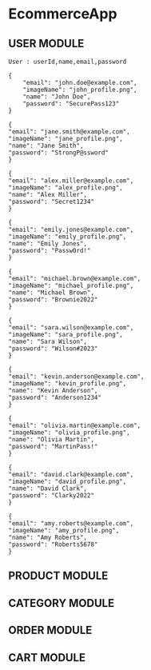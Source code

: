 # EcommerceApp

## USER MODULE
    User : userId,name,email,password

    {
        "email": "john.doe@example.com",
        "imageName": "john_profile.png",
        "name": "John Doe",
        "password": "SecurePass123"
    }
    
    {
    "email": "jane.smith@example.com",
    "imageName": "jane_profile.png",
    "name": "Jane Smith",
    "password": "StrongP@ssword"
    }
    
    {
    "email": "alex.miller@example.com",
    "imageName": "alex_profile.png",
    "name": "Alex Miller",
    "password": "Secret1234"
    }
    
    {
    "email": "emily.jones@example.com",
    "imageName": "emily_profile.png",
    "name": "Emily Jones",
    "password": "Passw0rd!"
    }
    
    {
    "email": "michael.brown@example.com",
    "imageName": "michael_profile.png",
    "name": "Michael Brown",
    "password": "Brownie2022"
    }
    
    {
    "email": "sara.wilson@example.com",
    "imageName": "sara_profile.png",
    "name": "Sara Wilson",
    "password": "Wilson#2023"
    }
    
    {
    "email": "kevin.anderson@example.com",
    "imageName": "kevin_profile.png",
    "name": "Kevin Anderson",
    "password": "Anderson1234"
    }
    
    {
    "email": "olivia.martin@example.com",
    "imageName": "olivia_profile.png",
    "name": "Olivia Martin",
    "password": "MartinPass!"
    }
    
    {
    "email": "david.clark@example.com",
    "imageName": "david_profile.png",
    "name": "David Clark",
    "password": "Clarky2022"
    }
    
    {
    "email": "amy.roberts@example.com",
    "imageName": "amy_profile.png",
    "name": "Amy Roberts",
    "password": "Roberts5678"
    }

## PRODUCT MODULE
## CATEGORY MODULE
## ORDER MODULE
## CART MODULE
